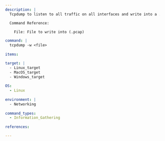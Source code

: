 ```yaml
---
description: |
  Tcpdump to listen to all traffic on all interfaces and write into a .pcap file. Filtering is easier to do in Wireshark and better to have all the traffic than not having enough.

  Command Reference:

    File: File to write into (.pcap)

command: |
  tcpdump -w <file>
  
items:

target: |
  - Linux_target
  - MacOS_target
  - Windows_target
  
OS:
  - Linux
  
environment: |
  - Networking
  
command_types:
  - Information_Gathering
  
references:

---
```

